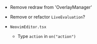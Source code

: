 - Remove redraw from 'OverlayManager'
- Remove or refactor `LiveEvaluation`?

- `NeovimEditor.tsx`
    - Type `action` in `on("action")`
